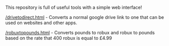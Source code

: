 This repository is full of useful tools with a simple web interface!

<a href="https://rhys04.github.io/WebTools/drivetodirect.html">/drivetodirect.html</a> - Converts a normal google drive link to one that can be used on websites and other apps.

<a href="https://rhys04.github.io/WebTools/robuxtopounds.html">/robuxtopounds.html</a> - Converts pounds to robux and robux to pounds based on the rate that 400 robux is equal to £4.99
